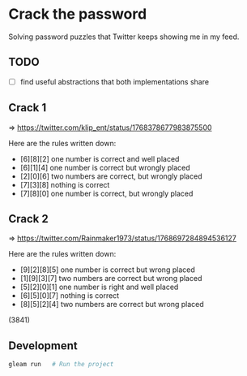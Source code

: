 # Crack the password

Solving password puzzles that Twitter keeps showing me in my feed.

## TODO

- [ ] find useful abstractions that both implementations share

## Crack 1

=> https://twitter.com/klip_ent/status/1768378677983875500

Here are the rules written down:

- [6][8][2] one number is correct and well placed
- [6][1][4] one number is correct but wrongly placed
- [2][0][6] two numbers are correct, but wrongly placed
- [7][3][8] nothing is correct
- [7][8][0] one number is correct, but wrongly placed

## Crack 2

=> https://twitter.com/Rainmaker1973/status/1768697284894536127

Here are the rules written down:

- [9][2][8][5] one number is correct but wrong placed
- [1][9][3][7] two numbers are correct but wrong placed
- [5][2][0][1] one number is right and well placed
- [6][5][0][7] nothing is correct
- [8][5][2][4] two numbers are correct but wrong placed

(3841)

## Development

```sh
gleam run   # Run the project
```
